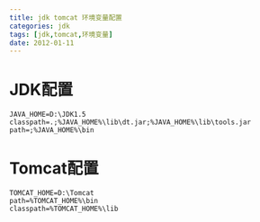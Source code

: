 ```yaml
---
title: jdk tomcat 环境变量配置
categories: jdk
tags: [jdk,tomcat,环境变量]
date: 2012-01-11
---
```

# JDK配置
```
JAVA_HOME=D:\JDK1.5
classpath=.;%JAVA_HOME%\lib\dt.jar;%JAVA_HOME%\lib\tools.jar
path=;%JAVA_HOME%\bin
```
# Tomcat配置
```
TOMCAT_HOME=D:\Tomcat
path=%TOMCAT_HOME%\bin
classpath=%TOMCAT_HOME%\lib
```